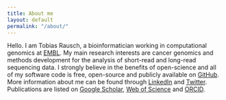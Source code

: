 ```yaml
---
title: About me
layout: default
permalink: "/about/"
---
```


Hello. I am Tobias Rausch, a bioinformatician working in computational genomics at [EMBL](https://www.embl.de/). My main research interests are cancer genomics and methods development for the analysis of short-read and long-read sequencing data. I strongly believe in the benefits of open-science and all of my software code is free, open-source and publicly available on [GitHub](https://github.com/tobiasrausch). More information about me can be found through [LinkedIn](https://de.linkedin.com/in/tobias-rausch-48659a80) and [Twitter](https://twitter.com/tobias_757). Publications are listed on [Google Scholar](https://scholar.google.de/citations?user=fQ1VoZEAAAAJ), [Web of Science](https://www.webofscience.com/wos/author/rid/H-6511-2019/) and [ORCID](https://orcid.org/0000-0001-5773-5620).
